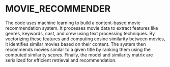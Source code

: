 # MOVIE_RECOMMENDER
The code uses machine learning to build a content-based movie recommendation system. It processes movie data to extract features like genres, keywords, cast, and crew using text processing techniques. 
By vectorizing these features and computing cosine similarity between movies, it identifies similar movies based on their content. 
The system then recommends movies similar to a given title by ranking them using the computed similarity scores. Finally, the model and similarity matrix are serialized for efficient retrieval and recommendation.

